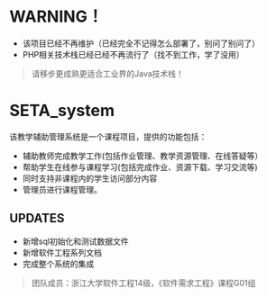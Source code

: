 # WARNING！
- 该项目已经不再维护（已经完全不记得怎么部署了，别问了别问了）
- PHP相关技术栈已经已经不再流行了（找不到工作，学了没用）
> 请移步更成熟更适合工业界的Java技术栈！

# SETA_system
该教学辅助管理系统是一个课程项目，提供的功能包括：
- 辅助教师完成教学工作(包括作业管理、教学资源管理、在线答疑等）
- 帮助学生在线参与课程学习(包括完成作业、资源下载、学习交流等)
- 同时支持非课程内的学生访问部分内容
- 管理员进行课程管理。

## UPDATES
- 新增sql初始化和测试数据文件
- 新增软件工程系列文档
- 完成整个系统的集成

> 团队成员：浙江大学软件工程14级，《软件需求工程》课程G01组

